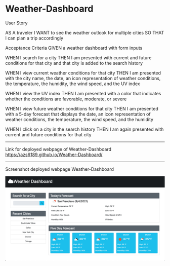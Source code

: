 # Weather-Dashboard

User Story

AS A traveler
I WANT to see the weather outlook for multiple cities
SO THAT I can plan a trip accordingly

Acceptance Criteria
GIVEN a weather dashboard with form inputs

WHEN I search for a city
THEN I am presented with current and future conditions for that city and that city is added to the search history

WHEN I view current weather conditions for that city
THEN I am presented with the city name, the date, an icon representation of weather conditions, the temperature, the humidity, the wind speed, and the UV index

WHEN I view the UV index
THEN I am presented with a color that indicates whether the conditions are favorable, moderate, or severe

WHEN I view future weather conditions for that city
THEN I am presented with a 5-day forecast that displays the date, an icon representation of weather conditions, the temperature, the wind speed, and the humidity

WHEN I click on a city in the search history
THEN I am again presented with current and future conditions for that city

---

Link for deployed webpage of Weather-Dashboard
https://azs6189.github.io/Weather-Dashboard/

---

Screenshot deployed webpage Weather-Dashboard

![Weather-Dashboard](images/weather-dashboard.png)
